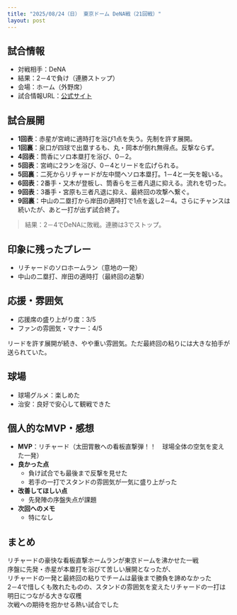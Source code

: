 ```yaml
---
title: "2025/08/24（日） 東京ドーム DeNA戦（21回戦）"
layout: post
---
```


## 試合情報
- 対戦相手：DeNA
- 結果：2－4で負け（連勝ストップ）
- 会場：ホーム（外野席）
- 試合情報URL：[公式サイト](https://www.giants.jp/game/20250824_8003_1/)

<!--more-->

## 試合展開
- **1回表**：赤星が宮﨑に適時打を浴び1点を失う。先制を許す展開。  
- **1回裏**：泉口が四球で出塁するも、丸・岡本が倒れ無得点。反撃ならず。  
- **4回表**：筒香にソロ本塁打を浴び、0－2。  
- **5回表**：宮﨑に2ランを浴び、0－4とリードを広げられる。  
- **5回裏**：二死からリチャードが左中間へソロ本塁打。1－4と一矢を報いる。  
- **6回表**：2番手・又木が登板し、筒香らを三者凡退に抑える。流れを切った。  
- **9回表**：3番手・宮原も三者凡退に抑え、最終回の攻撃へ繋ぐ。  
- **9回裏**：中山の二塁打から岸田の適時打で1点を返し2－4。さらにチャンスは続いたが、あと一打が出ず試合終了。  

> 結果：2－4でDeNAに敗戦。連勝は3でストップ。

## 印象に残ったプレー
- リチャードのソロホームラン（意地の一発）  
- 中山の二塁打、岸田の適時打（最終回の追撃）  

## 応援・雰囲気
- 応援席の盛り上がり度：3/5  
- ファンの雰囲気・マナー：4/5  

リードを許す展開が続き、やや重い雰囲気。ただ最終回の粘りには大きな拍手が送られていた。  

## 球場
- 球場グルメ：楽しめた  
- 治安：良好で安心して観戦できた  

## 個人的なMVP・感想
- **MVP**：リチャード（太田胃散への看板直撃弾！！　球場全体の空気を変えた一発）  
- **良かった点**  
  - 負け試合でも最後まで反撃を見せた  
  - 若手の一打でスタンドの雰囲気が一気に盛り上がった  
- **改善してほしい点**  
  - 先発陣の序盤失点が課題  
- **次回へのメモ**  
  - 特になし  

## まとめ
リチャードの豪快な看板直撃ホームランが東京ドームを沸かせた一戦    
序盤に先発・赤星が本塁打を浴びて苦しい展開となったが、  
リチャードの一発と最終回の粘りでチームは最後まで勝負を諦めなかった  
2－4で惜しくも敗れたものの、スタンドの雰囲気を変えたリチャードの一打は明日につながる大きな収穫  
次戦への期待を抱かせる熱い試合でした  